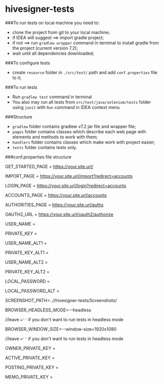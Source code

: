 # hivesigner-tests

###To run tests on local machine you need to:
* clone the project from git to your local machine;
* if IDEA will suggest ==> import gradle project;
* if not ==> run `gradlew wrapper` command in terminal to install gradle from the project (current version 7.2);
* wait until all dependencies downloaded;

###To configure tests
* create `resource` folder in `./src/test/` path and add `conf.properties` file to it;

###To run tests
* Run `gradlew test` command in terminal
* You also may run all tests from `src/test/java/selenium/tests` folder using `junit` with `Run` command in IDEA context menu

###Structure
* `gradlew` folder contains gradlew v7.2 jar file and wrapper file;
* `pages` folder contains classes which describe each web page with elements and methods to work with them;
* `handlers` folder contains classes which make work with project easier;
* `tests` folder contains tests only.

###conf.properties file structure

GET_STARTED_PAGE = https://your.site.url/

IMPORT_PAGE = https://your.site.url/import?redirect=accounts

LOGIN_PAGE = https://your.site.url/login?redirect=accounts

ACCOUNTS_PAGE = https://your.site.url/accounts

AUTHORITIES_PAGE = https://your.site.url/auths

OAUTH2_URL = https://your.site.url/oauth2/authorize

USER_NAME = 

PRIVATE_KEY = 

USER_NAME_ALT1 = 

PRIVATE_KEY_ALT1 = 

USER_NAME_ALT2 = 

PRIVATE_KEY_ALT2 = 

LOCAL_PASSWORD = 

LOCAL_PASSWORD_ALT =

SCREENSHOT_PATH=..//hivesigner-tests/Screenshots/

BROWSER_HEADLESS_MODE=--headless

//leave `=''` if you don't want to run tests in headless mode

BROWSER_WINDOW_SIZE=--window-size=1920x1080

//leave `=''` if you don't want to run tests in headless mode

OWNER_PRIVATE_KEY = 

ACTIVE_PRIVATE_KEY = 

POSTING_PRIVATE_KEY = 

MEMO_PRIVATE_KEY = 
